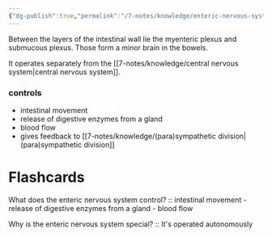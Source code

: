 ```yaml
---
{"dg-publish":true,"permalink":"/7-notes/knowledge/enteric-nervous-system/","tags":["uni/fmb/ans"]}
---
```


Between the layers of the intestinal wall lie the myenteric plexus  and submucous plexus. Those form a minor brain in the bowels. 

It operates separately from the [[7-notes/knowledge/central nervous system\|central nervous system]].

### controls
- intestinal movement
- release of digestive enzymes from a gland
- blood flow
- gives feedback to [[7-notes/knowledge/(para)sympathetic division\|(para)sympathetic division]]


# Flashcards
What does the enteric nervous system control? :: intestinal movement - release of digestive enzymes from a gland - blood flow
<!--SR:!2024-01-12,1,230-->
Why is the enteric nervous system special? :: It's operated autonomously
<!--SR:!2024-01-12,1,230-->